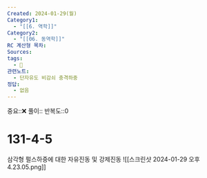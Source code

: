 ```yaml
---
Created: 2024-01-29(월)
Category1:
  - "[[6. 역학]]"
Category2:
  - "[[06. 동역학]]"
RC 계산형 목차: 
Sources: 
tags:
  - 🧮
관련노트:
  - 단자유도 비감쇠 충격하중
정답:
  - 없음
---
```

중요::❌
풀이::
반복도::0

#  131-4-5

삼각형 펄스하중에 대한 자유진동 및 강제진동
![[스크린샷 2024-01-29 오후 4.23.05.png]]